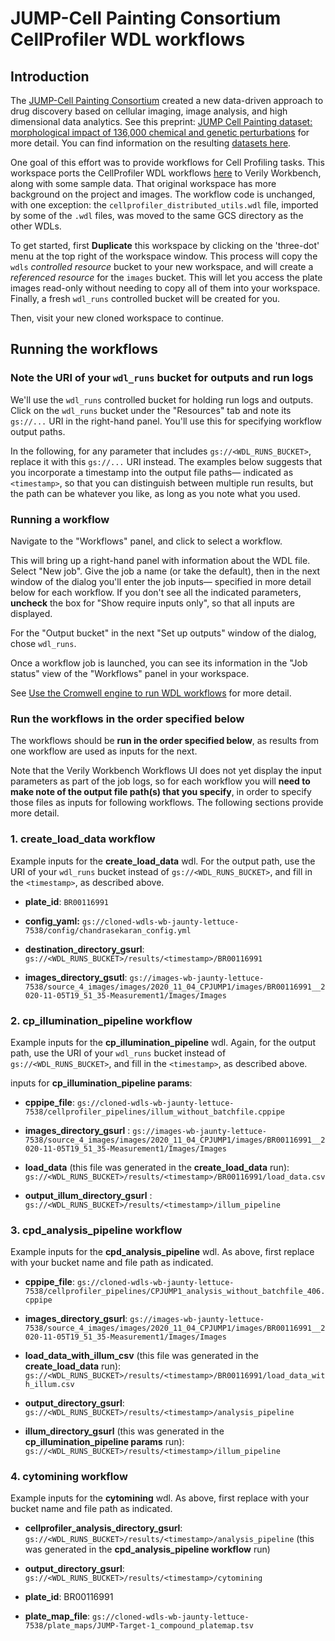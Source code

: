 
# JUMP-Cell Painting Consortium CellProfiler WDL workflows

## Introduction

The [JUMP-Cell Painting Consortium](https://jump-cellpainting.broadinstitute.org/) created a new
data-driven approach to drug discovery based on cellular imaging, image analysis, and high
dimensional data analytics. See this preprint: [JUMP Cell Painting dataset: morphological impact of
136,000 chemical and genetic
perturbations](https://www.biorxiv.org/content/10.1101/2023.03.23.534023v2) for more detail. You can
find information on the resulting [datasets here](https://github.com/jump-cellpainting/datasets).

One goal of this effort was to provide workflows for Cell Profiling tasks. This workspace ports the
CellProfiler WDL workflows [here](https://app.terra.bio/#workspaces/cell-imaging/cellpainting) to
Verily Workbench, along with some sample data. That original workspace has more background on the
project and images. The workflow code is unchanged, with one exception: the
`cellprofiler_distributed_utils.wdl` file, imported by some of the `.wdl` files, was moved to the
same GCS directory as the other WDLs.

To get started, first **Duplicate** this workspace by clicking on the 'three-dot' menu at the top
right of the workspace window. This process will copy the `wdls` *controlled resource* bucket to
your new workspace, and will create a *referenced resource* for the `images` bucket.  This will let
you access the plate images read-only without needing to copy all of them into your workspace.
Finally, a fresh `wdl_runs` controlled bucket will be created for you.

Then, visit your new cloned workspace to continue.

## Running the workflows

### Note the URI of your `wdl_runs` bucket for outputs and run logs

We'll use the `wdl_runs` controlled bucket for holding run logs and outputs.  Click on the
`wdl_runs` bucket under the "Resources" tab and note its `gs://...` URI in the right-hand panel.
You'll use this for specifying workflow output paths.

In the following, for any parameter that includes `gs://<WDL_RUNS_BUCKET>`, replace it with this
`gs://...` URI instead. The examples below suggests that you incorporate a timestamp into the output
file paths— indicated as `<timestamp>`, so that you can distinguish between multiple run results,
but the path can be whatever you like, as long as you note what you used.

### Running a workflow

Navigate to the "Workflows" panel, and click to select a workflow.

This will bring up a right-hand panel with information about the WDL file.  Select "New job". Give
the job a name (or take the default), then in the next window of the dialog you'll enter the job
inputs— specified in more detail below for each workflow. If you don't see all the indicated
parameters, **uncheck** the box for "Show require inputs only", so that all inputs are displayed.

For the "Output bucket" in the next "Set up outputs" window of the dialog, chose `wdl_runs`.

Once a workflow job is launched, you can see its information in the "Job status" view of the
"Workflows" panel in your workspace.

See [Use the Cromwell engine to run WDL
workflows](https://support.workbench.verily.com/docs/guides/workflows/cromwell/) for more detail.

### Run the workflows in the order specified below

The workflows should be **run in the order specified below**, as results from one workflow are used
as inputs for the next.

Note that the Verily Workbench Workflows UI does not yet display the input parameters as part of the
job logs, so for each workflow you will **need to make note of the output file path(s) that you
specify**, in order to specify those files as inputs for following workflows. The following sections
provide more detail.


### 1. create_load_data workflow

Example inputs for the **create_load_data** wdl.  For the output path, use the URI of your `wdl_runs`
bucket instead of `gs://<WDL_RUNS_BUCKET>`, and fill in the `<timestamp>`, as described above.

- **plate_id**: `BR00116991`

- **config_yaml:** `gs://cloned-wdls-wb-jaunty-lettuce-7538/config/chandrasekaran_config.yml`

- **destination_directory_gsurl**: `gs://<WDL_RUNS_BUCKET>/results/<timestamp>/BR00116991`

- **images_directory_gsutl**: `gs://images-wb-jaunty-lettuce-7538/source_4_images/images/2020_11_04_CPJUMP1/images/BR00116991__2020-11-05T19_51_35-Measurement1/Images/Images`

### 2. cp_illumination_pipeline workflow

Example inputs for the **cp_illumination_pipeline** wdl.  Again, for the output path, use the URI of
your `wdl_runs` bucket instead of `gs://<WDL_RUNS_BUCKET>`, and fill in the `<timestamp>`, as
described above.

inputs for **cp_illumination_pipeline params**:

- **cppipe_file**: `gs://cloned-wdls-wb-jaunty-lettuce-7538/cellprofiler_pipelines/illum_without_batchfile.cppipe`

- **images_directory_gsurl** :
`gs://images-wb-jaunty-lettuce-7538/source_4_images/images/2020_11_04_CPJUMP1/images/BR00116991__2020-11-05T19_51_35-Measurement1/Images/Images`

- **load_data** (this file was generated in the **create_load_data** run):
`gs://<WDL_RUNS_BUCKET>/results/<timestamp>/BR00116991/load_data.csv`

- **output_illum_directory_gsurl** :
`gs://<WDL_RUNS_BUCKET>/results/<timestamp>/illum_pipeline`

### 3. cpd_analysis_pipeline workflow

Example inputs for the **cpd_analysis_pipeline** wdl.  As above, first replace with your bucket
name and file path as indicated.

- **cppipe_file**:
`gs://cloned-wdls-wb-jaunty-lettuce-7538/cellprofiler_pipelines/CPJUMP1_analysis_without_batchfile_406.cppipe`

- **images_directory_gsurl**:
`gs://images-wb-jaunty-lettuce-7538/source_4_images/images/2020_11_04_CPJUMP1/images/BR00116991__2020-11-05T19_51_35-Measurement1/Images/Images`

- **load_data_with_illum_csv** (this file was generated in the **create_load_data** run):
`gs://<WDL_RUNS_BUCKET>/results/<timestamp>/BR00116991/load_data_with_illum.csv`

- **output_directory_gsurl**:
`gs://<WDL_RUNS_BUCKET>/results/<timestamp>/analysis_pipeline`

- **illum_directory_gsurl** (this was generated in the **cp_illumination_pipeline params** run):
`gs://<WDL_RUNS_BUCKET>/results/<timestamp>/illum_pipeline`

### 4. cytomining workflow

Example inputs for the **cytomining** wdl. As above, first replace with your bucket name and file path as indicated.

- **cellprofiler_analysis_directory_gsurl**:
`gs://<WDL_RUNS_BUCKET>/results/<timestamp>/analysis_pipeline` (this was generated in the **cpd_analysis_pipeline workflow** run)

- **output_directory_gsurl**:
`gs://<WDL_RUNS_BUCKET>/results/<timestamp>/cytomining`

- **plate_id**: BR00116991

- **plate_map_file**:
`gs://cloned-wdls-wb-jaunty-lettuce-7538/plate_maps/JUMP-Target-1_compound_platemap.tsv`
